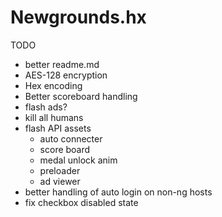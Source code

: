 # Newgrounds.hx
TODO
 - better readme.md
 - AES-128 encryption
 - Hex encoding
 - Better scoreboard handling
 - flash ads?
 - kill all humans
 - flash API assets
     - auto connecter
     - score board
     - medal unlock anim
     - preloader
     - ad viewer
 - better handling of auto login  on non-ng hosts
 - fix checkbox disabled state